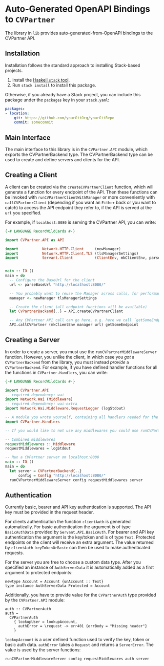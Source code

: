 # Auto-Generated OpenAPI Bindings to `CVPartner`

The library in `lib` provides auto-generated-from-OpenAPI bindings to the CVPartner API.

## Installation

Installation follows the standard approach to installing Stack-based projects.

1. Install the [Haskell `stack` tool](http://docs.haskellstack.org/en/stable/README).
2. Run `stack install` to install this package.

Otherwise, if you already have a Stack project, you can include this package under the `packages` key in your `stack.yaml`:
```yaml
packages:
- location:
    git: https://github.com/yourGitOrg/yourGitRepo
    commit: somecommit
```

## Main Interface

The main interface to this library is in the `CVPartner.API` module, which exports the CVPartnerBackend type. The CVPartnerBackend
type can be used to create and define servers and clients for the API.

## Creating a Client

A client can be created via the `createCVPartnerClient` function, which will generate a function for every endpoint of the API.
Then these functions can be invoked with `runCVPartnerClientWithManager` or more conveniently with `callCVPartnerClient`
(depending if you want an `Either` back or you want to catch) to access the API endpoint they refer to, if the API is served
at the `url` you specified.

For example, if `localhost:8080` is serving the CVPartner API, you can write:

```haskell
{-# LANGUAGE RecordWildCards #-}

import CVPartner.API as API

import           Network.HTTP.Client     (newManager)
import           Network.HTTP.Client.TLS (tlsManagerSettings)
import           Servant.Client          (ClientEnv, mkClientEnv, parseBaseUrl)


main :: IO ()
main = do
  -- Configure the BaseUrl for the client
  url <- parseBaseUrl "http://localhost:8080/"

  -- You probably want to reuse the Manager across calls, for performance reasons
  manager <- newManager tlsManagerSettings

  -- Create the client (all endpoint functions will be available)
  let CVPartnerBackend{..} = API.createCVPartnerClient

  -- Any CVPartner API call can go here, e.g. here we call `getSomeEndpoint`
  API.callCVPartner (mkClientEnv manager url) getSomeEndpoint
```

## Creating a Server

In order to create a server, you must use the `runCVPartnerMiddlewareServer` function. However, you unlike the client, in which case you *got* a `CVPartnerBackend`
from the library, you must instead *provide* a `CVPartnerBackend`. For example, if you have defined handler functions for all the
functions in `CVPartner.Handlers`, you can write:

```haskell
{-# LANGUAGE RecordWildCards #-}

import CVPartner.API
-- required dependency: wai
import Network.Wai (Middleware)
-- required dependency: wai-extra
import Network.Wai.Middleware.RequestLogger (logStdout)

-- A module you wrote yourself, containing all handlers needed for the CVPartnerBackend type.
import CVPartner.Handlers

-- If you would like to not use any middlewares you could use runCVPartnerServer instead

-- Combined middlewares
requestMiddlewares :: Middleware
requestMiddlewares = logStdout

-- Run a CVPartner server on localhost:8080
main :: IO ()
main = do
  let server = CVPartnerBackend{..}
      config = Config "http://localhost:8080/"
  runCVPartnerMiddlewareServer config requestMiddlewares server
```

## Authentication

Currently basic, bearer and API key authentication is supported. The API key must be provided
in the request header.

For clients authentication the function `clientAuth` is generated automatically. For basic
authentication the argument is of type `BasicAuthData` provided by `Servant.API.BasicAuth`.
For bearer and API key authentication the argument is the key/token and is of type `Text`.
Protected endpoints on the client will receive an extra argument. The value returned by
`clientAuth keyTokenOrBasic` can then be used to make authenticated requests.

For the server you are free to choose a custom data type. After you specified an instance of
`AuthServerData` it is automatically added as a first argument to protected endpoints:

```
newtype Account = Account {unAccount :: Text}
type instance AuthServerData Protected = Account
```

Additionally, you have to provide value for the `CVPartnerAuth` type provided by the
`CVPartner.API` module:

```
auth :: CVPartnerAuth
auth =
  CVPartnerAuth
    { lookupUser = lookupAccount,
      authError = \request -> err401 {errBody = "Missing header"}
    }
```

`lookupAccount` is a user defined function used to verify the key, token or basic auth data.
`authError` takes a `Request` and returns a `ServerError`. The value is used by the server
functions:

```
runCVPartnerMiddlewareServer config requestMiddlewares auth server
```

